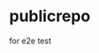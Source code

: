 # publicrepo
for e2e test




































































































































































































































































































































































































































































































































































































































































































































































































































































































































































































































































































































































































































































































































































































































































































































































































































































































































































































































































































































































































































































































































































































































































































































































































































































































































































































































































































































































































































































































































































































































































